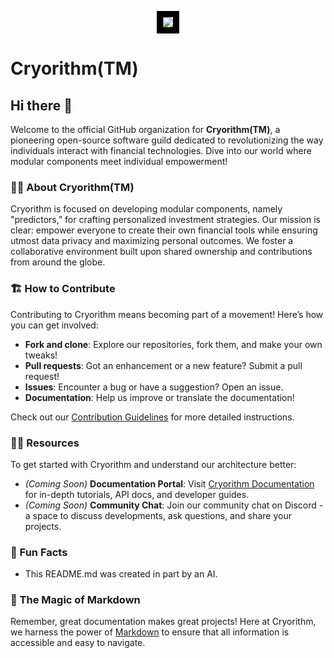<p align="center">
  <img src="https://avatars.githubusercontent.com/u/168689579?s=400&u=9b678042aec5d95ae7f31fcbd18104d00cf361df&v=4" style="border:10px solid black">
</p>

# Cryorithm(TM)

## Hi there 👋

Welcome to the official GitHub organization for **Cryorithm(TM)**, a pioneering open-source software guild dedicated to revolutionizing the way individuals interact with financial technologies. Dive into our world where modular components meet individual empowerment!

### 🙋‍♀️ About Cryorithm(TM)

Cryorithm is focused on developing modular components, namely "predictors," for crafting personalized investment strategies. Our mission is clear: empower everyone to create their own financial tools while ensuring utmost data privacy and maximizing personal outcomes. We foster a collaborative environment built upon shared ownership and contributions from around the globe.

### 🏗️ How to Contribute

Contributing to Cryorithm means becoming part of a movement! Here’s how you can get involved:
- **Fork and clone**: Explore our repositories, fork them, and make your own tweaks!
- **Pull requests**: Got an enhancement or a new feature? Submit a pull request!
- **Issues**: Encounter a bug or have a suggestion? Open an issue.
- **Documentation**: Help us improve or translate the documentation!

Check out our [Contribution Guidelines](https://github.com/Cryorithm/.github/CONTRIBUTING.md) for more detailed instructions.

### 👩‍💻 Resources

To get started with Cryorithm and understand our architecture better:
- _(Coming Soon)_ **Documentation Portal**: Visit [Cryorithm Documentation](https://cryorithm.org/docs) for in-depth tutorials, API docs, and developer guides.
- _(Coming Soon)_ **Community Chat**: Join our community chat on Discord - a space to discuss developments, ask questions, and share your projects.

### 🍿 Fun Facts

- This README.md was created in part by an AI.

### 🧙 The Magic of Markdown

Remember, great documentation makes great projects! Here at Cryorithm, we harness the power of [Markdown](https://docs.github.com/github/writing-on-github/getting-started-with-writing-and-formatting-on-github/basic-writing-and-formatting-syntax) to ensure that all information is accessible and easy to navigate. 
